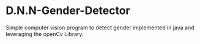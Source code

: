 # D.N.N-Gender-Detector
Simple computer vision program to detect gender implemented in java and leveraging the openCv Library.